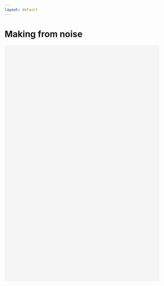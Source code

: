 ```yaml
---
layout: default
---
```


<h1>Making from noise</h1>

<div class="canva-embed" data-design-id="DADjz265WFY" data-height-ratio="0.7500" style="padding:75.0000% 5px 5px 5px;background:rgba(0,0,0,0.03);border-radius:0px;"></div>

<script async src="https:&#x2F;&#x2F;sdk.canva.com&#x2F;v1&#x2F;embed.js"></script>


<div
 class="canva-embed" data-design-id="DADigm4jHRo" data-height-ratio="0.7500" style="padding:75.0000% 5px 5px 5px;background:rgba(0,0,0,0.03);border-radius:0px;"></div>
<script async src="https:&#x2F;&#x2F;sdk.canva.com&#x2F;v1&#x2F;embed.js"></script>
